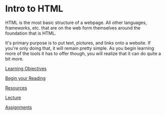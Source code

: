 # Intro to HTML

HTML is the most basic structure of a webpage. All other languages, frameworks, etc. that are on the web form themselves around the foundation that is HTML.

It's primary purpose is to put text, pictures, and links onto a website. If you're only doing that, it will remain pretty simple. As you begin learning more of the tools it has to offer though, you will realize that it can do quite a bit more.

[Learning Objectives](/handbook/curriculum/fundamentals/modules/html-css/lessons/intro-to-html/objectives)

[Begin your Reading](/handbook/curriculum/fundamentals/modules/html-css/lessons/intro-to-html/reading/intro)

[Resources](/handbook/curriculum/fundamentals/modules/html-css/lessons/intro-to-html/resources)

[Lecture](/handbook/curriculum/fundamentals/modules/html-css/lessons/intro-to-html/lecture)

[Assignments](/handbook/curriculum/fundamentals/modules/html-css/lessons/intro-to-html/assignments)
